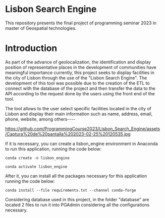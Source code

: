 # Lisbon Search Engine

This repository presents the final project of programming seminar 2023 in master of Geospatial technologies.

# Introduction

As part of the advance of geolocalization, the identification and display position of representative places in the development of communities have meaningful importance currently, this project seeks to display facilities in the city of Lisbon through the use of the "Lisbon Search Engine".
The development of this tool was possible due to the creation of the ETL  to connect with the database of the project and then transfer the data to the API according to the request done by the users using the front end of the tool.

The tool allows to the user select specific facilities located in the city of Lisbon and display their main information such as name, address, email, phone, website, among others----

https://github.com/ProgrammingCourse2023/Lisbon_Search_Engine/assets/Captura%20de%20pantalla%202023-02-25%20120535.jpg






If it is necessary, you can create a lisbon_engine environment in Anaconda to run this application, running the code below:

    conda create -n lisbon_engine

    conda activate lisbon_engine

After it, you can install all the packages necessary for this application running the code below:

    conda install --file requirements.txt --channel conda-forge
  

Considering database used in this project, in the folder "database" are located 2 files to run it into PGAdmin considering all the configurations necessary.



